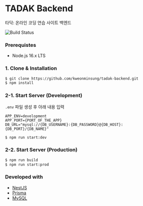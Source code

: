 # TADAK Backend

타닥: 온라인 코딩 연습 사이트 백엔드

![Build Status](https://github.com/kweonminsung/tadak-backend/actions/workflows/docker-image.yaml/badge.svg)

### Prerequistes

- Node.js 16.x LTS

### 1. Clone & Installation

```bash
$ git clone https://github.com/kweonminsung/tadak-backend.git
$ npm install
```

### 2-1. Start Server (Development)

`.env` 파일 생성 후 아래 내용 입력

```
APP_ENV=development
APP_PORT={PORT_OF_THE_APP}
DB_URL="mysql://{DB_USERNAME}:{DB_PASSWORD}@{DB_HOST}:{DB_PORT}/{DB_NAME}"
```

```bash
$ npm run start:dev
```

### 2-2. Start Server (Production)

```bash
$ npm run build
$ npm run start:prod
```

### Developed with

- [NestJS](https://nestjs.com/)
- [Prisma](https://www.prisma.io/)
- [MySQL](https://www.mysql.com/)
